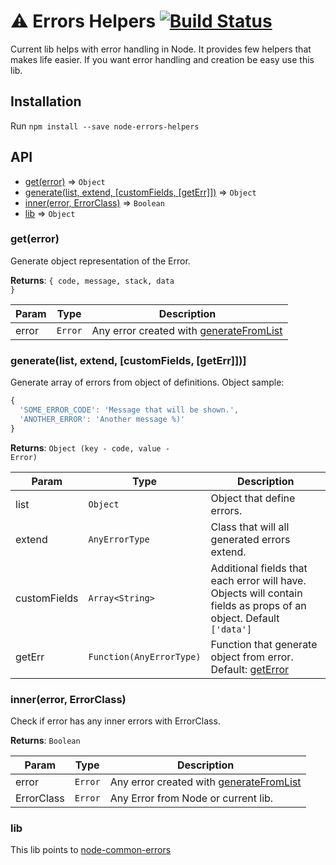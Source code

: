 # ⚠ Errors Helpers [![Build Status](https://travis-ci.org/Travelport-Ukraine/errors-helpers.svg?branch=master)](https://travis-ci.org/Travelport-Ukraine/errors-helpers)

Current lib helps with error handling in Node.
It provides few helpers that makes life easier. If you want error handling and creation be easy use this lib.
 
## Installation

Run `npm install --save node-errors-helpers`

## API

* [get(error)](#getError) ⇒ <code>Object</code>
* [generate(list, extend, [customFields, [getErr]])](#generateFromList) ⇒ <code>Object</code>
* [inner(error, ErrorClass)](#inner) ⇒ <code>Boolean</code>
* [lib](#FBPlatform+sendImage) ⇒ <code>Object</code>

<a name="getError"></a>
### get(error)

Generate object representation of the Error.

**Returns**: <code>{ code, message, stack, data }</code>

| Param | Type | Description |
| --- | --- | --- |
| error | <code>Error</code> | Any error created with [generateFromList](#generateFromList) |


<a name="generateFromList"></a>
### generate(list, extend, [customFields, [getErr]])]
Generate array of errors from object of definitions.
Object sample: 
```javascript
{
  'SOME_ERROR_CODE': 'Message that will be shown.',
  'ANOTHER_ERROR': 'Another message %)'
}
```
**Returns**: <code>Object (key - code, value - Error)</code>

| Param | Type | Description |
| --- | --- | --- |
| list | <code>Object</code> |  Object that define errors. |
| extend | <code>AnyErrorType</code> |  Class that will all generated errors extend. |
| customFields | <code>Array\<String\></code> | Additional fields that each error will have. Objects will contain fields as props of an object. Default `['data']` |
| getErr | <code>Function(AnyErrorType)</code> | Function that generate object from error. Default: [getError](#getError) |


<a name="inner"></a>
### inner(error, ErrorClass)

Check if error has any inner errors with ErrorClass.

**Returns**: <code>Boolean</code>

| Param | Type | Description |
| --- | --- | --- |
| error | <code>Error</code> | Any error created with [generateFromList](#generateFromList) |
| ErrorClass | <code>Error</code> | Any Error from Node or current lib. |

<a name="lib"></a>
### lib

This lib points to [node-common-errors](https://github.com/shutterstock/node-common-errors)
